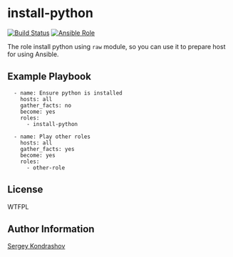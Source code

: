 install-python
=========
[![Build Status](https://travis-ci.com/sergkondr-ansible/install-python.svg?branch=master)](https://travis-ci.com/sergkondr-ansible/mtproto-proxy)
[![Ansible Role](https://img.shields.io/ansible/role/d/26553.svg)](https://galaxy.ansible.com/sergkondr-ansible/install-python/)

The role install python using `raw` module, so you can use it to prepare host for using Ansible.

Example Playbook
----------------

```
  - name: Ensure python is installed
    hosts: all
    gather_facts: no
    become: yes
    roles:
      - install-python

  - name: Play other roles
    hosts: all
    gather_facts: yes
    become: yes
    roles:
      - other-role
```

License
-------

WTFPL

Author Information
------------------

[Sergey Kondrashov](https://github.com/sergkondr)